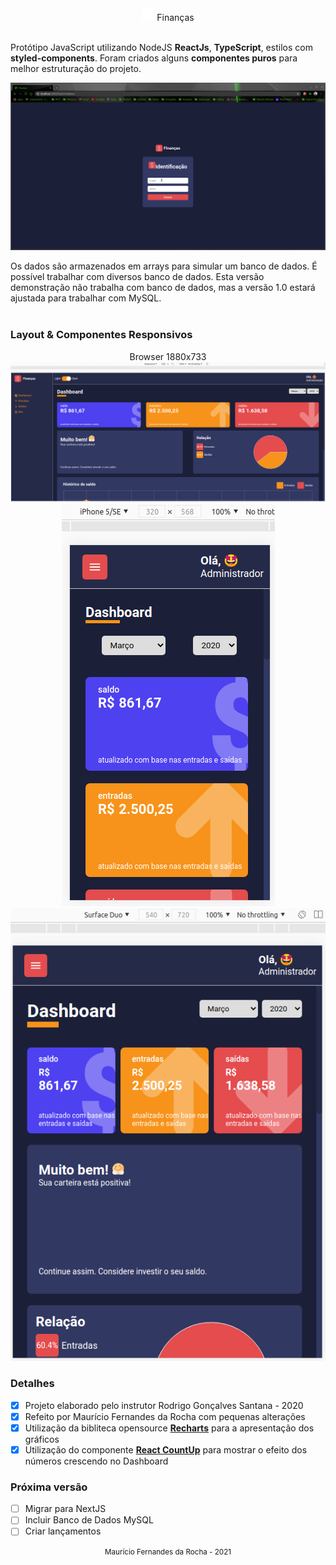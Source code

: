 <div align="center" >
  <img src="./docs/assets/dolar.svg" width="20" height="20"> Finanças
</div>
<br>

Protótipo JavaScript utilizando NodeJS  **ReactJs**, **TypeScript**, estilos com **styled-components**. Foram criados alguns **componentes puros** para melhor estruturação do projeto.
<br>
<div align="center" >
  <img src="./docs/assets/Prototipo-financas.gif">
</div>

Os dados são armazenados em arrays para simular um banco de dados. É possível trabalhar com diversos banco de dados. Esta versão demonstração não trabalha com banco de dados, mas a versão 1.0 estará ajustada para trabalhar com MySQL.
<br>
<br>

### Layout & Componentes Responsivos

<div align="center" >
  Browser 1880x733 
  <img src="./docs/assets/browser-pc.png">
  <br>
  <img src="./docs/assets/iPhone5.png">
  <br>
  <img src="./docs/assets/SurfaceDuo.png">
  <br>
</div>

### Detalhes
- [x] Projeto elaborado pelo instrutor Rodrigo Gonçalves Santana - 2020
- [x] Refeito por Maurício Fernandes da Rocha com pequenas alterações
- [x] Utilização da bibliteca opensource [**Recharts**](http://recharts.org/en-US) para a apresentação dos gráficos
- [x] Utilização do componente [**React CountUp**](https://www.npmjs.com/package/react-countup) para mostrar o efeito dos números crescendo no Dashboard

### Próxima versão
- [ ] Migrar para NextJS
- [ ] Incluir Banco de Dados MySQL
- [ ] Criar lançamentos

<div align="center">
  <small>Maurício Fernandes da Rocha - 2021</small>
</div>